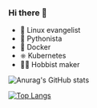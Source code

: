 ### Hi there 👋

- 🐧 Linux evangelist 
- 🐍 Pythonista
- 🐋 Docker
- ⎈ Kubernetes
- 👨‍🔧 Hobbist maker


![Anurag's GitHub stats](https://github-readme-stats.jvtartaglia.vercel.app/api?username=jvtartaglia&show_icons=true&theme=tokyonight&count_private=true)

[![Top Langs](https://github-readme-stats.jvtartaglia.vercel.app/api/top-langs/?username=jvtartaglia&exclude_repo=github-readme-stats)](https://github.com/anuraghazra/github-readme-stats)
